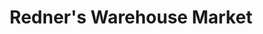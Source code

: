 ---
title: "Redner's Warehouse Market"
url: /fredericksburg/redners-warehouse-market/
shop: Supermarkt
---